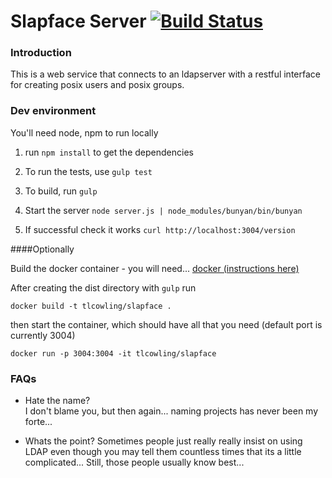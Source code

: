 Slapface Server [![Build Status](https://travis-ci.org/tlcowling/slapface.svg)](https://travis-ci.org/tlcowling/slapface)
================

### Introduction

This is a web service that connects to an ldapserver with a restful interface for creating posix users and posix groups. 

### Dev environment
You'll need node, npm to run locally 

1. run ````npm install```` to get the dependencies

2. To run the tests, use ````gulp test````

3. To build, run ````gulp````

4. Start the server ````node server.js | node_modules/bunyan/bin/bunyan````

5. If successful check it works ````curl http://localhost:3004/version````

####Optionally 

Build the docker container - you will need... [docker (instructions here)](https://docs.docker.com/installation/)

After creating the dist directory with ````gulp```` run

````docker build -t tlcowling/slapface .````

then start the container, which should have all that you need (default port is currently 3004)

````docker run -p 3004:3004 -it tlcowling/slapface````

### FAQs

- Hate the name?  
I don't blame you, but then again... naming projects has never been my forte...

- Whats the point? 
Sometimes people just really really insist on using LDAP even though you may tell them countless times that its a little complicated... Still, those people usually know best...
